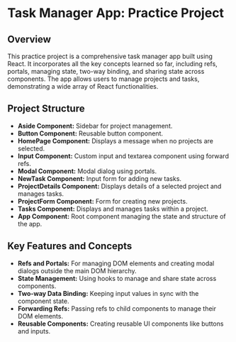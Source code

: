 # Task Manager App: Practice Project

## Overview
This practice project is a comprehensive task manager app built using React. It incorporates all the key concepts learned so far, including refs, portals, managing state, two-way binding, and sharing state across components. The app allows users to manage projects and tasks, demonstrating a wide array of React functionalities.

## Project Structure
- **Aside Component:** Sidebar for project management.
- **Button Component:** Reusable button component.
- **HomePage Component:** Displays a message when no projects are selected.
- **Input Component:** Custom input and textarea component using forward refs.
- **Modal Component:** Modal dialog using portals.
- **NewTask Component:** Input form for adding new tasks.
- **ProjectDetails Component:** Displays details of a selected project and manages tasks.
- **ProjectForm Component:** Form for creating new projects.
- **Tasks Component:** Displays and manages tasks within a project.
- **App Component:** Root component managing the state and structure of the app.

## Key Features and Concepts
- **Refs and Portals:** For managing DOM elements and creating modal dialogs outside the main DOM hierarchy.
- **State Management:** Using hooks to manage and share state across components.
- **Two-way Data Binding:** Keeping input values in sync with the component state.
- **Forwarding Refs:** Passing refs to child components to manage their DOM elements.
- **Reusable Components:** Creating reusable UI components like buttons and inputs.